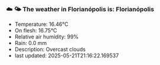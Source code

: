 ### ☁️ 🌤️  The weather in Florianópolis is: Florianópolis

- Temperature: 16.46°C
- On flesh: 16.75°C
- Relative air humidity: 99%
- Rain: 0.0 mm
- Description: Overcast clouds
- last updated: 2025-05-21T21:16:22.169537
